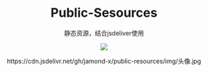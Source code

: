 <h1 align='center'>Public-Sesources</h1>
<p align='center'>静态资源，结合jsdeliver使用</p>
<p align='center'><img src='https://img.shields.io/badge/Tool-JsDeliver-yellow'></p>
<p align='center'> https://cdn.jsdelivr.net/gh/jamond-x/public-resources/img/头像.jpg</p>

